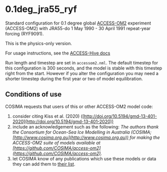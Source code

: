 # 0.1deg_jra55_ryf

Standard configuration for 0.1 degree global [ACCESS-OM2](https://github.com/ACCESS-NRI/access-om2) experiment (ACCESS-OM2) with JRA55-do 1 May 1990 - 30 April 1991 repeat-year forcing (RYF9091).

This is the physics-only version.

For usage instructions, see the [ACCESS-Hive docs](https://access-hive.org.au/models/run-a-model/run-access-om/)

Run length and timestep are set in `accessom2.nml`. The default timestep for this configuration is 300 seconds, and the model is stable with this timestep right from the start. However if you alter the configuration you may need a shorter timestep during the first year or two of model equilibration.

## Conditions of use

COSIMA requests that users of this or other ACCESS-OM2 model code:
1. consider citing Kiss et al. (2020) ([http://doi.org/10.5194/gmd-13-401-2020](http://doi.org/10.5194/gmd-13-401-2020))
2. include an acknowledgement such as the following:
*The authors thank the Consortium for Ocean-Sea Ice Modelling in Australia (COSIMA; [http://www.cosima.org.au](http://www.cosima.org.au)) for making the ACCESS-OM2 suite of models available at [https://github.com/COSIMA/access-om2](https://github.com/COSIMA/access-om2).*
3. let COSIMA know of any publications which use these models or data they can add them to [their list](https://scholar.google.com/citations?hl=en&user=inVqu_4AAAAJ).
